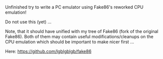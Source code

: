 Unfinished try to write a PC emulator using Fake86's reworked CPU emulation!

Do not use this (yet) ...

Note, that it should have unified with my tree of Fake86 (fork of the original
Fake86). Both of them may contain useful modifications/cleanups on the CPU emulation
which should be important to make nicer first ...

Here: https://github.com/lgblgblgb/fake86
